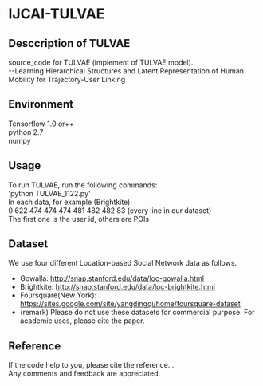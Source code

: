 # IJCAI-TULVAE
## Desccription of TULVAE
source_code for TULVAE (implement of TULVAE model).<br>
--Learning Hierarchical Structures and Latent Representation
of Human Mobility for Trajectory-User Linking
## Environment
Tensorflow 1.0 or++<br> 
python 2.7<br>
numpy
## Usage
To run TULVAE, run the following commands:<br>
'python TULVAE_1122.py'<br>
In each data, for example (Brightkite):<br>
0 622 474 474 474 481 482 482 83 (every line in our dataset)
<br>The first one is the user id, others are POIs
## Dataset
We use four different Location-based Social Network data as follows. 
* Gowalla: http://snap.stanford.edu/data/loc-gowalla.html
* Brightkite: http://snap.stanford.edu/data/loc-brightkite.html
* Foursquare(New York): https://sites.google.com/site/yangdingqi/home/foursquare-dataset
* (remark) Please do not use these datasets for commercial purpose. For academic uses, please cite the paper.
## Reference
If the code help to you, please cite the reference...
<br>Any comments and feedback are appreciated.
